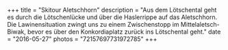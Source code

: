 +++
title = "Skitour Aletschhorn"
description = "Aus dem Lötschental geht es durch die Lötschenlücke und über die Haslerrippe auf das Aletschhorn. Die Lawinensituation zwingt uns zu einem Zwischenstopp im Mittelaletsch-Biwak, bevor es über den Konkordiaplatz zurück ins Lötschental geht."
date = "2016-05-27"
photos = "72157697731972785"
+++
